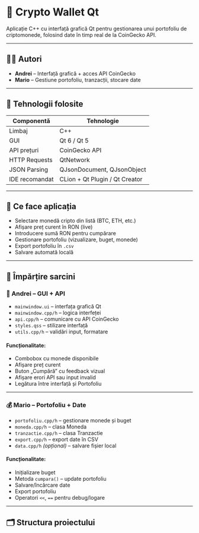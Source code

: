 # 💼 Crypto Wallet Qt

Aplicație C++ cu interfață grafică Qt pentru gestionarea unui portofoliu de criptomonede, folosind date în timp real de la CoinGecko API.

---

## 🧑‍💻 Autori

- **Andrei** – Interfață grafică + acces API CoinGecko
- **Mario** – Gestiune portofoliu, tranzacții, stocare date

---

## 🧰 Tehnologii folosite

| Componentă | Tehnologie |
|-----------|-------------|
| Limbaj | C++ |
| GUI | Qt 6 / Qt 5 |
| API prețuri | CoinGecko API |
| HTTP Requests | QtNetwork |
| JSON Parsing | QJsonDocument, QJsonObject |
| IDE recomandat | CLion + Qt Plugin / Qt Creator |

---

## 🔧 Ce face aplicația

- Selectare monedă cripto din listă (BTC, ETH, etc.)
- Afișare preț curent în RON (live)
- Introducere sumă RON pentru cumpărare
- Gestionare portofoliu (vizualizare, buget, monede)
- Export portofoliu în `.csv`
- Salvare automată locală

---

## 🔄 Împărțire sarcini

### 🎨 Andrei – GUI + API

- `mainwindow.ui` – interfața grafică Qt
- `mainwindow.cpp/h` – logica interfeței
- `api.cpp/h` – comunicare cu API CoinGecko
- `styles.qss` – stilizare interfață
- `utils.cpp/h` – validări input, formatare

#### Funcționalitate:
- Combobox cu monede disponibile
- Afișare preț curent
- Buton „Cumpără” cu feedback vizual
- Afișare erori API sau input invalid
- Legătura între interfață și Portofoliu

---

### 💰 Mario – Portofoliu + Date

- `portofoliu.cpp/h` – gestionare monede și buget
- `moneda.cpp/h` – clasa Moneda
- `tranzactie.cpp/h` – clasa Tranzactie
- `export.cpp/h` – export date în CSV
- `data.cpp/h` *(opțional)* – salvare fișier local

#### Funcționalitate:
- Inițializare buget
- Metoda `cumpara()` – update portofoliu
- Salvare/încărcare date
- Export portofoliu
- Operatori `<<`, `==` pentru debug/logare

---

## 🗂️ Structura proiectului

